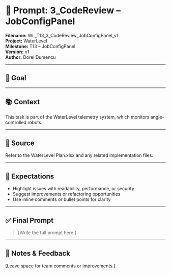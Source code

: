 # 📌 Prompt: 3_CodeReview – JobConfigPanel

**Filename:** WL_T13_3_CodeReview_JobConfigPanel_v1  
**Project:** WaterLevel  
**Milestone:** T13 – JobConfigPanel  
**Version:** v1  
**Author:** Dorel Dumencu

---

## 🎯 Goal



---

## 📚 Context

This task is part of the WaterLevel telemetry system, which monitors angle-controlled robots.

---

## 📂 Source

Refer to the WaterLevel Plan.xlsx and any related implementation files.

---

## 📐 Expectations
- Highlight issues with readability, performance, or security  
- Suggest improvements or refactoring opportunities  
- Use inline comments or bullet points for clarity
---

## ✅ Final Prompt

> [Write the full prompt here.]

---

## 🧠 Notes & Feedback

[Leave space for team comments or improvements.]
